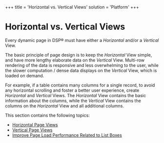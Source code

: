 +++
title = 'Horizontal vs. Vertical Views'
solution = 'Platform'
+++

# Horizontal vs. Vertical Views

Every dynamic page in DSP® must have either a *Horizontal* and/or a
*Vertical* View.

The basic principle of page design is to keep the *Horizontal* View
simple, and have more lengthy elaborate data on the *Vertical* View.
Multi-row rendering of the data is responsive and less overwhelming to
the user, while the slower computation / dense data displays on the
*Vertical* View, which is loaded on demand.

For example, if a table contains many columns for a single record, to
avoid any horizontal scrolling and foster a better user experience,
create *Horizontal* and *Vertical* Views. The *Horizontal* View contains
the basic information about the columns, while the *Vertical* View
contains the columns on the *Horizontal* View and all additional
columns.

This section contains the following topics:

  - [Horizontal Page Views](Guidelines_for_Horizontal_Page_Views.htm)
  - [Vertical Page Views](Guidelines_for_Vertical_Page_Views.htm)
  - [Improve Page Load Performance Related to List
    Boxes](Improve_Page_Load_Performance_Related_to_List_Boxes.htm)
